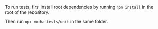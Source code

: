 To run tests, first install root dependencies by running `npm install` in the root of the repository.

Then run `npx mocha tests/unit` in the same folder.